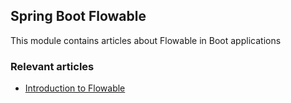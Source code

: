 ## Spring Boot Flowable

This module contains articles about Flowable in Boot applications

### Relevant articles

- [Introduction to Flowable](https://www.baeldung.com/flowable)
